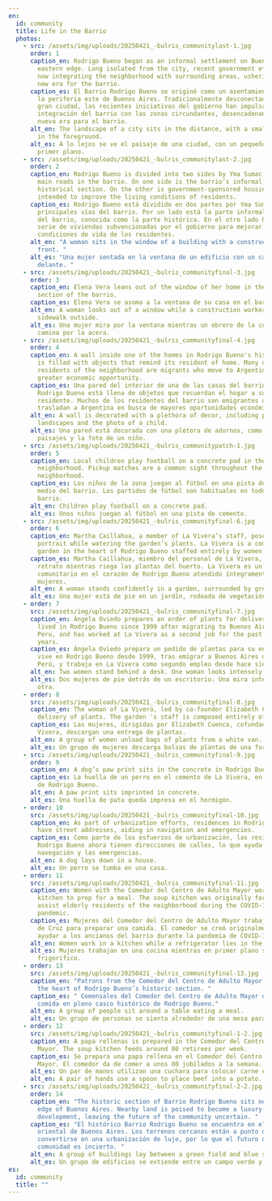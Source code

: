 ```yaml
---
en:
  id: community
  title: Life in the Barrio
  photos:
    - src: /assets/img/uploads/20250421_-bulris_communitylast-1.jpg
      order: 1
      caption_en: Rodrigo Bueno began as an informal settlement on Buenos Aires'
        eastern edge. Long isolated from the city, recent government efforts are
        now integrating the neighborhood with surrounding areas, ushering in a
        new era for the barrio.
      caption_es: El Barrio Rodrigo Bueno se originó como un asentamiento informal en
        la periferia este de Buenos Aires. Tradicionalmente desconectado de la
        gran ciudad, las recientes iniciativas del gobierno han impulsado la
        integración del barrio con las zonas circundantes, desencadenando una
        nueva era para el barrio.
      alt_en: The landscape of a city sits in the distance, with a small neighborhood
        in the foreground.
      alt_es: A lo lejos se ve el paisaje de una ciudad, con un pequeño barrio en
        primer plano.
    - src: /assets/img/uploads/20250421_-bulris_communitylast-2.jpg
      order: 2
      caption_en: Rodrigo Bueno is divided into two sides by Yma Sumac, one of the
        main roads in the barrio. On one side is the barrio’s informal, or
        historical section. On the other is government-sponsored housing
        intended to improve the living conditions of residents.
      caption_es: Rodrigo Bueno está dividido en dos partes por Yma Sumac, una de las
        principales vías del barrio. Por un lado está la parte informal original
        del barrio, conocida como la parte histórica. En el otro lado hay una
        serie de viviendas subvencionadas por el gobierno para mejorar las
        condiciones de vida de los residentes.
      alt_en: "A woman sits in the window of a building with a construction truck in
        front. "
      alt_es: "Una mujer sentada en la ventana de un edificio con un camión de obras
        delante. "
    - src: /assets/img/uploads/20250421_-bulris_communityfinal-3.jpg
      order: 3
      caption_en: Elena Vera leans out of the window of her home in the historic
        section of the barrio.
      caption_es: Elena Vera se asoma a la ventana de su casa en el barrio histórico.
      alt_en: A woman looks out of a window while a construction worker walks on the
        sidewalk outside.
      alt_es: Una mujer mira por la ventana mientras un obrero de la construcción
        camina por la acera.
    - src: /assets/img/uploads/20250421_-bulris_communityfinal-4.jpg
      order: 4
      caption_en: A wall inside one of the homes in Rodrigo Bueno's historic section
        is filled with objects that remind its resident of home. Many of the
        residents of the neighborhood are migrants who move to Argentina for
        greater economic opportunity.
      caption_es: Una pared del interior de una de las casas del barrio histórico de
        Rodrigo Bueno está llena de objetos que recuerdan el hogar a su
        residente. Muchos de los residentes del barrio son emigrantes que se
        trasladan a Argentina en busca de mayores oportunidades económicas.
      alt_en: A wall is decorated with a plethora of decor, including paintings of
        landscapes and the photo of a child.
      alt_es: Una pared está decorada con una plétora de adornos, como cuadros de
        paisajes y la foto de un niño.
    - src: /assets/img/uploads/20250421_-bulris_communitypatch-1.jpg
      order: 5
      caption_en: Local children play football on a concrete pad in the middle of the
        neighborhood. Pickup matches are a common sight throughout the
        neighborhood.
      caption_es: Los niños de la zona juegan al fútbol en una pista de cemento en
        medio del barrio. Los partidos de fútbol son habituales en todo el
        barrio.
      alt_en: Children play football on a concrete pad.
      alt_es: Unos niños juegan al fútbol en una pista de cemento.
    - src: /assets/img/uploads/20250421_-bulris_communityfinal-6.jpg
      order: 6
      caption_en: Martha Caillahua, a member of La Vivera’s staff, poses for a
        portrait while watering the garden’s plants. La Vivera is a community
        garden in the heart of Rodrigo Bueno staffed entirely by women.
      caption_es: Martha Caillahua, miembro del personal de La Vivera, posa para un
        retrato mientras riega las plantas del huerto. La Vivera es un huerto
        comunitario en el corazón de Rodrigo Bueno atendido íntegramente por
        mujeres.
      alt_en: A woman stands confidently in a garden, surrounded by greenery.
      alt_es: Una mujer está de pie en un jardín, rodeada de vegetación.
    - order: 7
      src: /assets/img/uploads/20250421_-bulris_communityfinal-7.jpg
      caption_en: Ángela Oviedo prepares an order of plants for delivery. Oviedo has
        lived in Rodrigo Bueno since 1999 after migrating to Buenos Aires from
        Peru, and has worked at La Vivera as a second job for the past seven
        years.
      caption_es: Ángela Oviedo prepara un pedido de plantas para su entrega. Oviedo
        vive en Rodrigo Bueno desde 1999, tras emigrar a Buenos Aires desde
        Perú, y trabaja en La Vivera como segundo empleo desde hace siete años.
      alt_en: Two women stand behind a desk. One woman looks intensely at the other.
      alt_es: Dos mujeres de pie detrás de un escritorio. Una mira intensamente a la
        otra.
    - order: 8
      src: /assets/img/uploads/20250421_-bulris_communityfinal-8.jpg
      caption_en: The woman of La Vivera, led by co-founder Elizabeth Cuenca, unload a
        delivery of plants. The garden 's staff is composed entirely of women.
      caption_es: Las mujeres, dirigidas por Elizabeth Cuenca, cofundadora de La
        Vivera, descargan una entrega de plantas.
      alt_en: A group of women unload bags of plants from a white van.
      alt_es: Un grupo de mujeres descarga bolsas de plantas de una furgoneta blanca.
    - src: /assets/img/uploads/20250421_-bulris_communityfinal-9.jpg
      order: 9
      caption_en: A dog’s paw print sits in the concrete in Rodrigo Bueno’s modern section.
      caption_es: La huella de un perro en el cemento de La Vivera, en la zona moderna
        de Rodrigo Bueno.
      alt_en: A paw print sits imprinted in concrete.
      alt_es: Una huella de pata queda impresa en el hormigón.
    - order: 10
      src: /assets/img/uploads/20250421_-bulris_communityfinal-10.jpg
      caption_en: As part of urbanization efforts, residences in Rodrigo Bueno now
        have street addresses, aiding in navigation and emergencies.
      caption_es: Como parte de los esfuerzos de urbanización, las residencias de
        Rodrigo Bueno ahora tienen direcciones de calles, lo que ayuda en la
        navegación y las emergencias.
      alt_en: A dog lays down in a house.
      alt_es: Un perro se tumba en una casa.
    - order: 11
      src: /assets/img/uploads/20250421_-bulris_communityfinal-11.jpg
      caption_en: Women with the Comedor del Centro de Adulto Mayor work in Cruz’s
        kitchen to prep for a meal. The soup kitchen was originally formed to
        assist elderly residents of the neighborhood during the COVID-19
        pandemic.
      caption_es: Mujeres del Comedor del Centro de Adulto Mayor trabajan en la cocina
        de Cruz para preparar una comida. El comedor se creó originalmente para
        ayudar a los ancianos del barrio durante la pandemia de COVID-19.
      alt_en: Women work in a kitchen while a refrigerator lies in the foreground.
      alt_es: Mujeres trabajan en una cocina mientras en primer plano se ve un
        frigorífico.
    - order: 13
      src: /assets/img/uploads/20250421_-bulris_communityfinal-13.jpg
      caption_en: "Patrons from the Comedor del Centro de Adulto Mayor eat a meal in
        the heart of Rodrigo Bueno’s historic section. "
      caption_es: " Comensales del Comedor del Centro de Adulto Mayor degustan una
        comida en pleno casco histórico de Rodrigo Bueno."
      alt_en: A group of people sit around a table eating a meal.
      alt_es: Un grupo de personas se sienta alrededor de una mesa para comer.
    - order: 12
      src: /assets/img/uploads/20250421_-bulris_communityfinal-1-2.jpg
      caption_en: A papa rellenas is prepared in the Comedor del Centro de Adulto
        Mayor. The soup kitchen feeds around 80 retirees per week.
      caption_es: Se prepara una papa rellena en el Comedor del Centro de Adulto
        Mayor. El comedor da de comer a unos 80 jubilados a la semana.
      alt_es: Un par de manos utilizan una cuchara para colocar carne en una patata.
      alt_en: A pair of hands use a spoon to place beef into a potato.
    - src: /assets/img/uploads/20250421_-bulris_communityfinal-2-2.jpg
      order: 14
      caption_en: "The historic section of Barrio Rodrigo Bueno sits near the Eastern
        edge of Buenos Aires. Nearby land is poised to become a luxury
        development, leaving the future of the community uncertain. "
      caption_es: "El histórico Barrio Rodrigo Bueno se encuentra en el extremo
        oriental de Buenos Aires. Los terrenos cercanos están a punto de
        convertirse en una urbanización de lujo, por lo que el futuro de la
        comunidad es incierto. "
      alt_en: A group of buildings lay between a green field and blue sky.
      alt_es: Un grupo de edificios se extiende entre un campo verde y el cielo azul.
es:
  id: community
  title: ""
---
```


